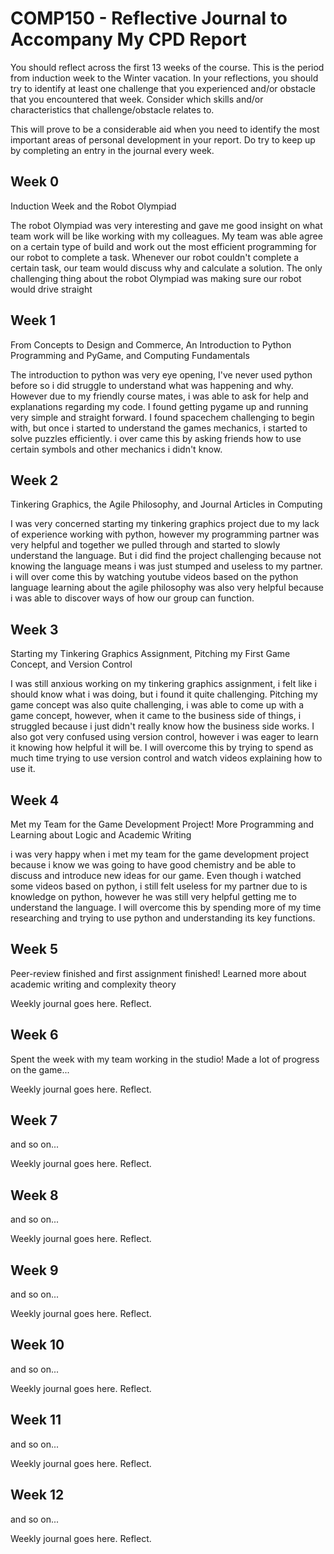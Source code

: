 # COMP150 - Reflective Journal to Accompany My CPD Report

You should reflect across the first 13 weeks of the course. This is the period from induction week to the Winter vacation. In your reflections, you should try to identify at least one challenge that you experienced and/or obstacle that you encountered that week. Consider which skills and/or characteristics that challenge/obstacle relates to. 

This will prove to be a considerable aid when you need to identify the most important areas of personal development in your report. Do try to keep up by completing an entry in the journal every week.

## Week 0

Induction Week and the Robot Olympiad

The robot Olympiad was very interesting and gave me good insight on what team work will be like working with my colleagues. My team was able agree on a certain type of build and work out the most efficient programming for our robot to complete a task. Whenever our robot couldn't complete a certain task, our team would discuss why and calculate a solution. The only challenging thing about the robot Olympiad was making sure our robot would drive straight

## Week 1

From Concepts to Design and Commerce, An Introduction to Python Programming and PyGame, and Computing Fundamentals

The introduction to python was very eye opening, I've never used python before so i did struggle to understand what was happening and why. However due to my friendly course mates, i was able to ask for help and explanations regarding my code. I found getting pygame up and running very simple and straight forward. I found spacechem challenging to begin with, but once i started to understand the games mechanics, i started to solve puzzles efficiently. i over came this by asking friends how to use certain symbols and other mechanics i didn't know.

## Week 2

Tinkering Graphics, the Agile Philosophy, and Journal Articles in Computing

I was very concerned starting my tinkering graphics project due to my lack of experience working with python, however my programming partner was very helpful and together we pulled through and started to slowly understand the language. But i did find the project challenging because not knowing the language means i was just stumped and useless to my partner. i will over come this by watching youtube videos based on the python language learning about the agile philosophy was also very helpful because i was able to discover ways of how our group can function.

## Week 3

Starting my Tinkering Graphics Assignment, Pitching my First Game Concept, and Version Control

I was still anxious working on my tinkering graphics assignment, i felt like i should know what i was doing, but i found it quite challenging. Pitching my game concept was also quite challenging, i was able to come up with a game concept, however, when it came to the business side of things, i struggled because i just didn't really know how the business side works. I also got very confused using version control, however i was eager to learn it knowing how helpful it will be. I will overcome this by trying to spend as much time trying to use version control and watch videos explaining how to use it.
## Week 4

Met my Team for the Game Development Project! More Programming and Learning about Logic and Academic Writing

i was very happy when i met my team for the game development project because i know we was going to have good chemistry and be able to discuss and introduce new ideas for our game. Even though i watched some videos based on python, i still felt useless for my partner due to is knowledge on python, however he was still very helpful getting me to understand the language. I will overcome this by spending more of my time researching and trying to use python and understanding its key functions.

## Week 5

Peer-review finished and first assignment finished! Learned more about academic writing and complexity theory

Weekly journal goes here. Reflect.

## Week 6

Spent the week with my team working in the studio! Made a lot of progress on the game...

Weekly journal goes here. Reflect.

## Week 7

and so on...

Weekly journal goes here. Reflect.

## Week 8

and so on...

Weekly journal goes here. Reflect.

## Week 9

and so on...

Weekly journal goes here. Reflect.

## Week 10

and so on...

Weekly journal goes here. Reflect.

## Week 11

and so on...

Weekly journal goes here. Reflect.

## Week 12

and so on...

Weekly journal goes here. Reflect.
